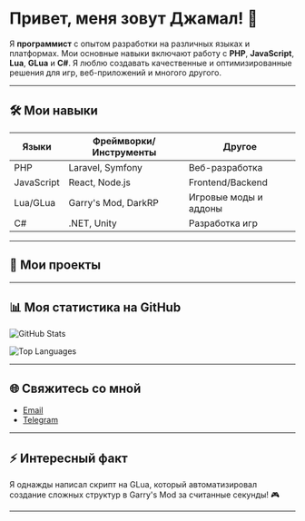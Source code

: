 # Привет, меня зовут Джамал! 👋

Я **программист** с опытом разработки на различных языках и платформах. Мои основные навыки включают работу с **PHP**, **JavaScript**, **Lua**, **GLua** и **C#**. Я люблю создавать качественные и оптимизированные решения для игр, веб-приложений и многого другого.

---

## 🛠️ Мои навыки

| **Языки**       | **Фреймворки/Инструменты** | **Другое**                |
|------------------|---------------------------|---------------------------|
| PHP              | Laravel, Symfony          | Веб-разработка            |
| JavaScript       | React, Node.js            | Frontend/Backend          |
| Lua/GLua         | Garry's Mod, DarkRP       | Игровые моды и аддоны     |
| C#               | .NET, Unity               | Разработка игр            |

---

## 🚀 Мои проекты


---

## 📊 Моя статистика на GitHub

![GitHub Stats](https://github-readme-stats.vercel.app/api?username=CoderAndFounder&show_icons=true&theme=radical)

![Top Languages](https://github-readme-stats.vercel.app/api/top-langs/?username=CoderAndFounder&layout=compact&theme=radical)

---

## 🌐 Свяжитесь со мной

- [Email](vitoskalete001@mail.ru)
- [Telegram](https://t.me/jokker.05)

---

## ⚡ Интересный факт

Я однажды написал скрипт на GLua, который автоматизировал создание сложных структур в Garry's Mod за считанные секунды! 🎮

---
